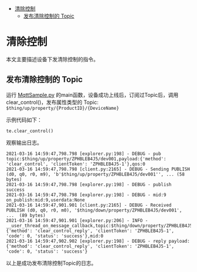 * [清除控制](#清除控制)
  * [发布清除控制的 Topic  ](#发布清除控制的-Topic)

# 清除控制

本文主要描述设备下发清除控制的指令。

## 发布清除控制的 Topic 

运行 [MqttSample.py](../sample/MqttSample.py) 的main函数，设备成功上线后，订阅过Topic后，调用clear_control()，发布属性类型的 Topic:
`$thing/up/property/{ProductID}/{DeviceName}`

示例代码如下：

```
te.clear_control()
```

观察输出日志。

```
2021-03-16 14:59:47,798.798 [explorer.py:198] - DEBUG - pub topic:$thing/up/property/ZPHBLEB4J5/dev001,payload:{'method': 'clear_control', 'clientToken': 'ZPHBLEB4J5-1'},qos:0
2021-03-16 14:59:47,798.798 [client.py:2165] - DEBUG - Sending PUBLISH (d0, q0, r0, m9), 'b'$thing/up/property/ZPHBLEB4J5/dev001'', ... (58 bytes)
2021-03-16 14:59:47,798.798 [explorer.py:198] - DEBUG - publish success
2021-03-16 14:59:47,798.798 [explorer.py:198] - DEBUG - mid:9
on_publish:mid:9,userdata:None
2021-03-16 14:59:47,901.901 [client.py:2165] - DEBUG - Received PUBLISH (d0, q0, r0, m0), '$thing/down/property/ZPHBLEB4J5/dev001', ...  (89 bytes)
2021-03-16 14:59:47,901.901 [explorer.py:206] - INFO - __user_thread_on_message_callback,topic:$thing/down/property/ZPHBLEB4J5/dev001,payload:{'method': 'clear_control_reply', 'clientToken': 'ZPHBLEB4J5-1', 'code': 0, 'status': 'success'},mid:0
2021-03-16 14:59:47,902.902 [explorer.py:198] - DEBUG - reply payload:{'method': 'clear_control_reply', 'clientToken': 'ZPHBLEB4J5-1', 'code': 0, 'status': 'success'}
```
以上是成功发布清除控制Topic的日志。

